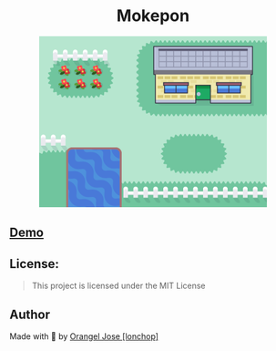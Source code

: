 <h1 align="center" id="title">Mokepon</h1>

<div align="center">
  <img src="./public/assets/mokemap.png" width="400" alt="mokemap"/>
</div>

## [Demo](https://mokepon-multiplayer.herokuapp.com/)

## License:

> This project is licensed under the MIT License

## Author

Made with 💚 by [Orangel Jose [lonchop]](https://www.linkedin.com/in/orangel-gonzalez)
